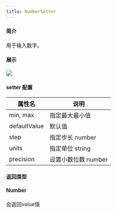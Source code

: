 ```yaml
---
title: NumberSetter
---
```

#### 简介
用于输入数字。
#### 展示
![](https://cdn.nlark.com/yuque/0/2022/png/242652/1643448648108-fae36b4c-fb3d-4a4e-b83e-c5233e8bae5d.png#from=url&id=czSyt&margin=%5Bobject%20Object%5D&originHeight=402&originWidth=576&originalType=binary&ratio=1&status=done&style=none)
#### setter 配置
| 属性名 | 说明 |
| --- | --- |
| min, max | 指定最大最小值 |
| defaultValue | 默认值 |
| step | 指定步长 number |
| units | 指定单位 string |
| precision | 设置小数位数 number |

#### 返回类型
#### Number
会返回value值
